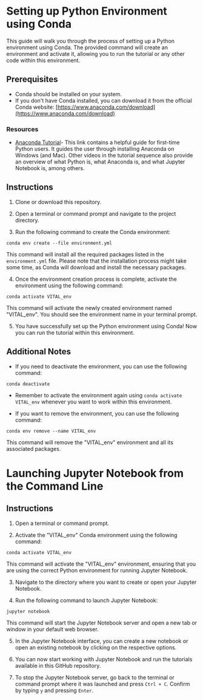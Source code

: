# Setting up Python Environment using Conda

This guide will walk you through the process of setting up a Python environment using Conda. 
The provided command will create an environment and activate it, allowing you to run the tutorial or any other code within this environment.

## Prerequisites
- Conda should be installed on your system.
- If you don't have Conda installed, you can download it from the official Conda website: [https://www.anaconda.com/download](https://www.anaconda.com/download)

### Resources
- [Anaconda Tutorial](https://anaconda.cloud/video-gs-installing-anaconda-windows)- This link contains a helpful guide for first-time Python users. It guides the user through installing Anaconda on Windows (and Mac). Other videos in the tutorial sequence also provide an overview of what Python is, what Anaconda is, and what Jupyter Notebook is, among others.

## Instructions

1. Clone or download this repository.

2. Open a terminal or command prompt and navigate to the project directory.

3. Run the following command to create the Conda environment:
```
conda env create --file environment.yml
```

This command will install all the required packages listed in the `environment.yml` file. Please note that the installation process might take some time, as Conda will download and install the necessary packages.

4. Once the environment creation process is complete, activate the environment using the following command:
```
conda activate VITAL_env
```

This command will activate the newly created environment named "VITAL_env". You should see the environment name in your terminal prompt.

5. You have successfully set up the Python environment using Conda! Now you can run the tutorial within this environment.

## Additional Notes

- If you need to deactivate the environment, you can use the following command:

```
conda deactivate
```
- Remember to activate the environment again using `conda activate VITAL_env` whenever you want to work within this environment.

- If you want to remove the environment, you can use the following command:
```
conda env remove --name VITAL_env
```

This command will remove the "VITAL_env" environment and all its associated packages.


# Launching Jupyter Notebook from the Command Line
## Instructions

1. Open a terminal or command prompt.

2. Activate the "VITAL_env" Conda environment using the following command:
```
conda activate VITAL_env
```
This command will activate the "VITAL_env" environment, ensuring that you are using the correct Python environment for running Jupyter Notebook.

3. Navigate to the directory where you want to create or open your Jupyter Notebook.

4. Run the following command to launch Jupyter Notebook:
```
jupyter notebook
```

This command will start the Jupyter Notebook server and open a new tab or window in your default web browser.

5. In the Jupyter Notebook interface, you can create a new notebook or open an existing notebook by clicking on the respective options.

6. You can now start working with Jupyter Notebook and run the tutorials available in this GitHub repository.

7. To stop the Jupyter Notebook server, go back to the terminal or command prompt where it was launched and press `Ctrl + C`. Confirm by typing `y` and pressing `Enter`.

